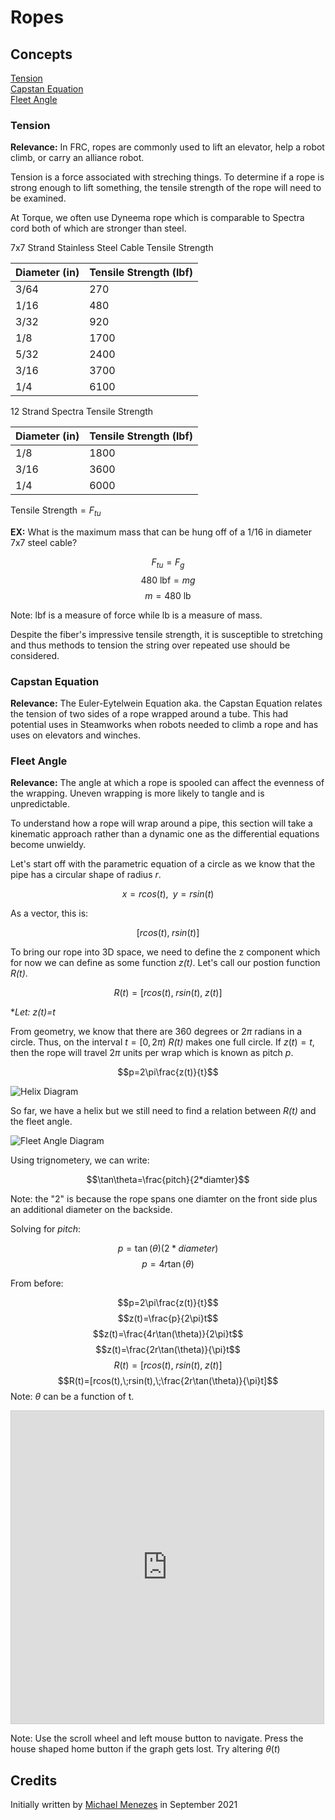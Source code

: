 # Ropes

## Concepts

[Tension](#tension)\
[Capstan Equation](#capstan-equation)\
[Fleet Angle](#fleet-angle)

### Tension

**Relevance:** In FRC, ropes are commonly used to lift an elevator, help a robot climb, or carry an alliance robot.

Tension is a force associated with streching things. To determine if a rope is strong enough to lift something, the tensile strength of the rope will need to be examined.

At Torque, we often use Dyneema rope which is comparable to Spectra cord both of which are stronger than steel.

7x7 Strand Stainless Steel Cable Tensile Strength

| Diameter (in) | Tensile Strength (lbf) |
| ------------- | ---------------------- |
| 3/64          | 270                    |
| 1/16          | 480                    |
| 3/32          | 920                    |
| 1/8           | 1700                   |
| 5/32          | 2400                   |
| 3/16          | 3700                   |
| 1/4           | 6100                   |

12 Strand Spectra Tensile Strength

| Diameter (in) | Tensile Strength (lbf) |
| ------------- | ---------------------- |
| 1/8           | 1800                   |
| 3/16          | 3600                   |
| 1/4           | 6000                   |

$\text{Tensile Strength}=F_{tu}$

**EX:** What is the maximum mass that can be hung off of a 1/16 in diameter 7x7 steel cable?

$$F_{tu}=F_g$$
$$480\text{ lbf}=mg$$
$$m=480\text{ lb}$$

Note: lbf is a measure of force while lb is a measure of mass.

Despite the fiber's impressive tensile strength, it is susceptible to stretching and thus methods to tension the string over repeated use should be considered.

### Capstan Equation

**Relevance:** The Euler-Eytelwein Equation aka. the Capstan Equation relates the tension of two sides of a rope wrapped around a tube. This had potential uses in Steamworks when robots needed to climb a rope and has uses on elevators and winches.

### Fleet Angle

**Relevance:** The angle at which a rope is spooled can affect the evenness of the wrapping. Uneven wrapping is more likely to tangle and is unpredictable.

To understand how a rope will wrap around a pipe, this section will take a kinematic approach rather than a dynamic one as the differential equations become unwieldy.

Let's start off with the parametric equation of a circle as we know that the pipe has a circular shape of radius _r_.

$$x=rcos(t),\;\;y=rsin(t)$$

As a vector, this is:

$$[rcos(t),\;rsin(t)]$$

To bring our rope into 3D space, we need to define the z component which for now we can define as some function _z(t)_. Let's call our postion function _R(t)_.

$$R(t)=[rcos(t),\;rsin(t),\;z(t)]$$

\*_Let: z(t)=t_

From geometry, we know that there are 360 degrees or 2$\pi$ radians in a circle. Thus, on the interval $t=[0, 2\pi)$ _R(t)_ makes one full circle. If $z(t)=t,$ then the rope will travel $2\pi$ units per wrap which is known as pitch _p_.

$$p=2\pi\frac{z(t)}{t}$$

![Helix Diagram](/static/imgs/CAD/HelixDiagram.jpg)

So far, we have a helix but we still need to find a relation between _R(t)_ and the fleet angle.

![Fleet Angle Diagram](/static/imgs/CAD/FleetAngleDiagram.png)

Using trignometery, we can write:

$$\tan\theta=\frac{pitch}{2*diamter}$$

Note: the "2" is because the rope spans one diamter on the front side plus an additional diameter on the backside.

Solving for _pitch_:

$$p=\tan(\theta)(2*diameter)$$
$$p=4r\tan(\theta)$$

From before:

$$p=2\pi\frac{z(t)}{t}$$
$$z(t)=\frac{p}{2\pi}t$$
$$z(t)=\frac{4r\tan(\theta)}{2\pi}t$$
$$z(t)=\frac{2r\tan(\theta)}{\pi}t$$
$$R(t)=[rcos(t),\;rsin(t),\;z(t)]$$
$$R(t)=[rcos(t),\;rsin(t),\;\frac{2r\tan(\theta)}{\pi}t]$$
Note: $\theta$ can be a function of t.

<iframe src="https://www.geogebra.org/3d/x2rvhnrq?embed" width="500" height="500" allowfullscreen style="border: 1px solid #ccc" frameborder=0></iframe>

Note: Use the scroll wheel and left mouse button to navigate. Press the house shaped home button if the graph gets lost. Try altering $\theta(t)$

## Credits

Initially written by [Michael Menezes](https://github.com/Menezmic21/) in September 2021

